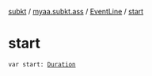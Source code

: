 [subkt](../../index.md) / [myaa.subkt.ass](../index.md) / [EventLine](index.md) / [start](./start.md)

# start

`var start: `[`Duration`](https://docs.oracle.com/javase/9/docs/api/java/time/Duration.html)